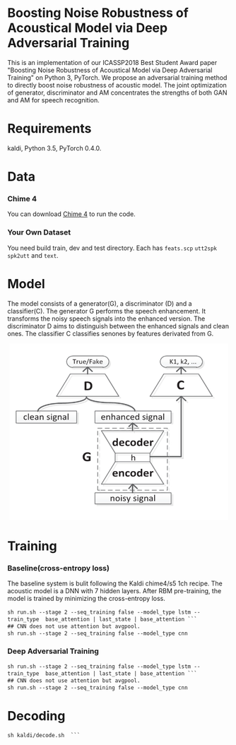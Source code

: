 # Boosting Noise Robustness of Acoustical Model via Deep Adversarial Training

This is an implementation of our ICASSP2018 Best Student Award paper "Boosting Noise Robustness of Acoustical Model via Deep Adversarial Training" 
on Python 3, PyTorch. We propose an adversarial training method to directly boost noise robustness of acoustic model. The joint 
optimization of generator, discriminator and AM concentrates the strengths of both GAN and AM for speech recognition. 

# Requirements
kaldi, Python 3.5, PyTorch 0.4.0.

# Data
### Chime 4
You can download [Chime 4](http://spandh.dcs.shef.ac.uk/chime_challenge/chime2016/) to run the code.

### Your Own Dataset
You need build train, dev and test directory. Each has ```feats.scp``` ```utt2spk``` ```spk2utt``` and ```text```. 

# Model

The model consists of a generator(G), a discriminator (D) and a classifier(C). The generator G performs the speech enhancement. It transforms the noisy speech signals into the enhanced version. The discriminator D aims to distinguish between the enhanced signals and clean ones. The classifier C classifies senones by features derivated from G. 

<div align="center">
<img src="https://github.com/bliunlpr/gan_torch/blob/master/fig/adn.jpg"  height="400" width="495">
</div>


# Training

### Baseline(cross-entropy loss)
The baseline system is bulit following the Kaldi chime4/s5 1ch recipe. The acoustic model is a DNN with 7 hidden layers. 
After RBM pre-training, the model is trained by minimizing the cross-entropy loss.

```
sh run.sh --stage 2 --seq_training false --model_type lstm --train_type  base_attention | last_state | base_attention ```   
## CNN does not use attention but avgpool.
sh run.sh --stage 2 --seq_training false --model_type cnn 
```

### Deep Adversarial Training
```
sh run.sh --stage 2 --seq_training false --model_type lstm --train_type  base_attention | last_state | base_attention ```   
## CNN does not use attention but avgpool.
sh run.sh --stage 2 --seq_training false --model_type cnn 
```

# Decoding
```
sh kaldi/decode.sh  ```   

```

